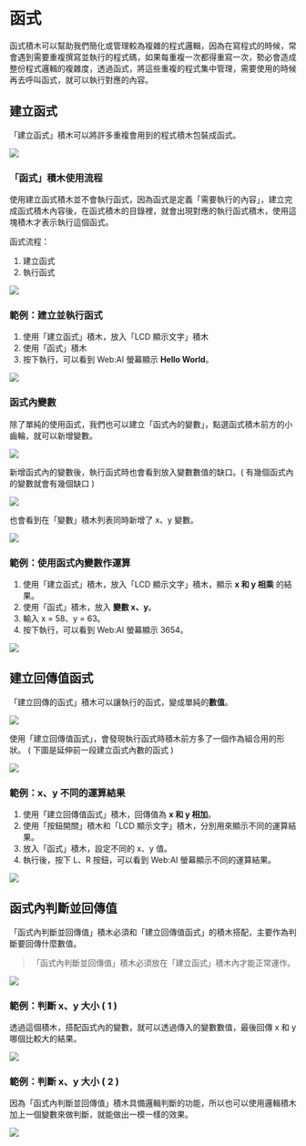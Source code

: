 # 函式

函式積木可以幫助我們簡化或管理較為複雜的程式邏輯，因為在寫程式的時候，常會遇到需要重複撰寫並執行的程式碼，如果每重複一次都得重寫一次，勢必會造成整份程式邏輯的複雜度，透過函式，將這些重複的程式集中管理，需要使用的時候再去呼叫函式，就可以執行對應的內容。

## 建立函式

「建立函式」積木可以將許多重複會用到的程式積木包裝成函式。

![](../../assets/images/upload_a367c134c23f41bcd37af8342f8aae8a.png)

### 「函式」積木使用流程

使用建立函式積木並不會執行函式，因為函式是定義「需要執行的內容」，建立完成函式積木內容後，在函式積木的目錄裡，就會出現對應的執行函式積木，使用這塊積木才表示執行這個函式。

函式流程：

1. 建立函式
2. 執行函式

![](../../assets/images/upload_9927eea7e5f49cc07602f9e8ef006cc0.png)

### 範例：建立並執行函式

1. 使用「建立函式」積木，放入「LCD 顯示文字」積木
2. 使用「函式」積木
3. 按下執行，可以看到 Web:AI 螢幕顯示 **Hello World**。

![](../../assets/images/upload_ba667034437829bdc693c88295b95db0.png)

### 函式內變數

除了單純的使用函式，我們也可以建立「函式內的變數」，點選函式積木前方的小齒輪，就可以新增變數。

![](../../assets/images/upload_730ffc95b0c683c2ca9896fd3ec1b283.gif)

新增函式內的變數後，執行函式時也會看到放入變數數值的缺口。( 有幾個函式內的變數就會有幾個缺口 )

![](../../assets/images/upload_b12dd98ddefa314dadd2e0ad39fcec10.png)

也會看到在「變數」積木列表同時新增了 x、y 變數。

![](../../assets/images/upload_c2fa8754b6319a1758fb0c0a337adfcb.png)

### 範例：使用函式內變數作運算

1. 使用「建立函式」積木，放入「LCD 顯示文字」積木，顯示 **x 和 y 相乘** 的結果。
2. 使用「函式」積木，放入 **變數 x、y**。
3. 輸入 x = 58、y = 63。
4. 按下執行，可以看到 Web:AI 螢幕顯示 3654。

![](../../assets/images/upload_b0d50f4e741fc6ebb87e55f254e3a4ad.png)

## 建立回傳值函式

「建立回傳的函式」積木可以讓執行的函式，變成單純的**數值**。

![](../../assets/images/upload_cf7190430a281e0758d5a1c382e86286.png)

使用「建立回傳值函式」，會發現執行函式時積木前方多了一個作為組合用的形狀。
( 下圖是延伸前一段建立函式內數的函式 )

![](../../assets/images/upload_cbfb981e04896726b0ed41b7539720b5.png)

### 範例：x、y 不同的運算結果

1. 使用「建立回傳值函式」積木，回傳值為 **x 和 y 相加**。
2. 使用「按鈕開關」積木和「LCD 顯示文字」積木，分別用來顯示不同的運算結果。
3. 放入「函式」積木，設定不同的 x、y 值。
4. 執行後，按下 L、R 按鈕，可以看到 Web:AI 螢幕顯示不同的運算結果。

![](../../assets/images/upload_7142effe680a069803df59f805082d85.gif)

## 函式內判斷並回傳值

「函式內判斷並回傳值」積木必須和「建立回傳值函式」的積木搭配，主要作為判斷要回傳什麼數值。

> 「函式內判斷並回傳值」積木必須放在「建立函式」積木內才能正常運作。

![](../../assets/images/upload_3f635fbacc9cdfda5d4e05d33e8b4bf0.png)

### 範例：判斷 x、y 大小 ( 1 )

透過這個積木，搭配函式內的變數，就可以透過傳入的變數數值，最後回傳 x 和 y 哪個比較大的結果。

![](../../assets/images/upload_218975067b38ed4d9b0c73b103f2bf2a.png)

### 範例：判斷 x、y 大小 ( 2 )

因為「函式內判斷並回傳值」積木具備邏輯判斷的功能，所以也可以使用邏輯積木加上一個變數來做判斷，就能做出一模一樣的效果。

![](../../assets/images/upload_503e5c2f293d0f99b5fdf78c78e6332c.png)
